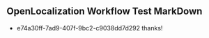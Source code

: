 ## OpenLocalization Workflow Test MarkDown
* e74a30ff-7ad9-407f-9bc2-c9038dd7d292 thanks!

<!--HONumber=Aug16_HO4-->


